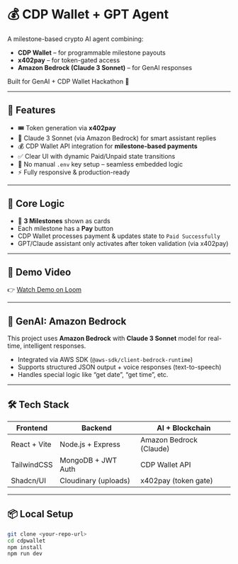 # 💰 CDP Wallet + GPT Agent

A milestone-based crypto AI agent combining:

- **CDP Wallet** – for programmable milestone payouts  
- **x402pay** – for token-gated access  
- **Amazon Bedrock (Claude 3 Sonnet)** – for GenAI responses  

Built for GenAI + CDP Wallet Hackathon 🚀

---

## 🚀 Features

- 🎟️ Token generation via **x402pay**
- 💬 Claude 3 Sonnet (via Amazon Bedrock) for smart assistant replies
- 💰 CDP Wallet API integration for **milestone-based payments**
- ✅ Clear UI with dynamic Paid/Unpaid state transitions
- 🔐 No manual `.env` key setup – seamless embedded logic
- ⚡ Fully responsive & production-ready

---

## 🧠 Core Logic

- 🧩 **3 Milestones** shown as cards
- Each milestone has a **Pay** button
- CDP Wallet processes payment & updates state to `Paid Successfully`
- GPT/Claude assistant only activates after token validation (via x402pay)

---

## 🎥 Demo Video

👉 [Watch Demo on Loom](https://www.loom.com/share/c98ffb9548c6462b882d73d8656f9932?sid=fe7969f3-e1f0-47dc-a84d-7bb18a69eb75)

---

## 🤖 GenAI: Amazon Bedrock

This project uses **Amazon Bedrock** with **Claude 3 Sonnet** model for real-time, intelligent responses.

- Integrated via AWS SDK (`@aws-sdk/client-bedrock-runtime`)
- Supports structured JSON output + voice responses (text-to-speech)
- Handles special logic like “get date”, “get time”, etc.

---

## 🛠 Tech Stack

| Frontend          | Backend                | AI + Blockchain       |
|-------------------|------------------------|------------------------|
| React + Vite      | Node.js + Express      | Amazon Bedrock (Claude) |
| TailwindCSS       | MongoDB + JWT Auth     | CDP Wallet API        |
| Shadcn/UI         | Cloudinary (uploads)   | x402pay (token gate)  |

---

## 📦 Local Setup

```bash
git clone <your-repo-url>
cd cdpwallet
npm install
npm run dev

